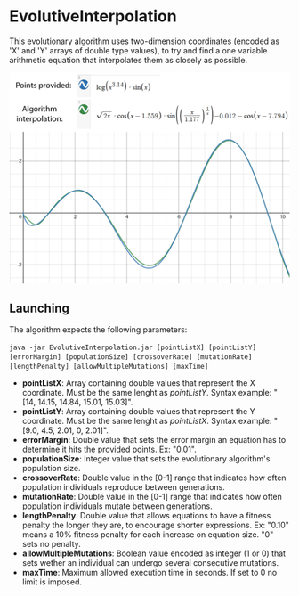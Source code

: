 # EvolutiveInterpolation
This evolutionary algorithm uses two-dimension coordinates (encoded as 'X' and 'Y' arrays of double type values), to try and find a one variable arithmetic equation that interpolates them as closely as possible.

![Interpolation example](./interpolationExample.png)

## Launching
The algorithm expects the following parameters:

`java -jar EvolutiveInterpolation.jar [pointListX] [pointListY] [errorMargin] [populationSize] [crossoverRate] [mutationRate] [lengthPenalty] [allowMultipleMutations] [maxTime]`

* **pointListX**: Array containing double values that represent the X coordinate. Must be the same lenght as *pointListY*. Syntax example: "[14, 14.15, 14.84, 15.01, 15.03]".
* **pointListY**: Array containing double values that represent the Y coordinate. Must be the same lenght as *pointListX*. Syntax example: "[9.0, 4.5, 2.01, 0, 2.01]".
* **errorMargin**: Double value that sets the error margin an equation has to determine it hits the provided points. Ex: "0.01". 
* **populationSize**: Integer value that sets the evolutionary algorithm's population size.
* **crossoverRate**: Double value in the [0-1] range that indicates how often population individuals reproduce between generations.
* **mutationRate**: Double value in the [0-1] range that indicates how often population individuals mutate between generations.
* **lengthPenalty**: Double value that allows equations to have a fitness penalty the longer they are, to encourage shorter expressions. Ex: "0.10" means a 10% fitness penalty for each increase on equation size. "0" sets no penalty.
* **allowMultipleMutations**: Boolean value encoded as integer (1 or 0) that sets wether an individual can undergo several consecutive mutations.
* **maxTime**: Maximum allowed execution time in seconds. If set to 0 no limit is imposed.
